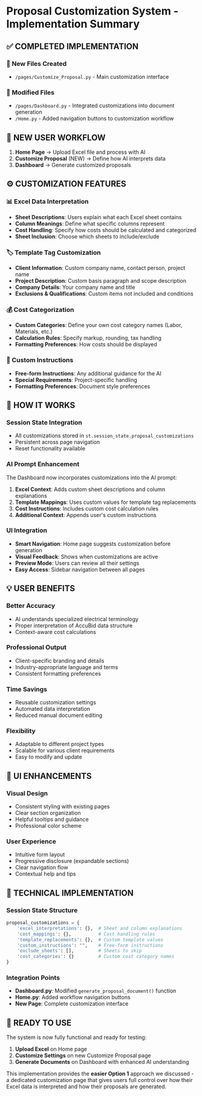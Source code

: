 # Proposal Customization System - Implementation Summary

## ✅ COMPLETED IMPLEMENTATION

### 📁 New Files Created
- `/pages/Customize_Proposal.py` - Main customization interface

### 🔧 Modified Files
- `/pages/Dashboard.py` - Integrated customizations into document generation
- `/Home.py` - Added navigation buttons to customization workflow

## 🎯 NEW USER WORKFLOW

1. **Home Page** → Upload Excel file and process with AI
2. **Customize Proposal** (NEW) → Define how AI interprets data
3. **Dashboard** → Generate customized proposals

## ⚙️ CUSTOMIZATION FEATURES

### 📊 Excel Data Interpretation
- **Sheet Descriptions**: Users explain what each Excel sheet contains
- **Column Meanings**: Define what specific columns represent  
- **Cost Handling**: Specify how costs should be calculated and categorized
- **Sheet Inclusion**: Choose which sheets to include/exclude

### 🏷️ Template Tag Customization
- **Client Information**: Custom company name, contact person, project name
- **Project Description**: Custom basis paragraph and scope description
- **Company Details**: Your company name and title
- **Exclusions & Qualifications**: Custom items not included and conditions

### 💰 Cost Categorization
- **Custom Categories**: Define your own cost category names (Labor, Materials, etc.)
- **Calculation Rules**: Specify markup, rounding, tax handling
- **Formatting Preferences**: How costs should be displayed

### 📝 Custom Instructions
- **Free-form Instructions**: Any additional guidance for the AI
- **Special Requirements**: Project-specific handling
- **Formatting Preferences**: Document style preferences

## 🔄 HOW IT WORKS

### Session State Integration
- All customizations stored in `st.session_state.proposal_customizations`
- Persistent across page navigation
- Reset functionality available

### AI Prompt Enhancement
The Dashboard now incorporates customizations into the AI prompt:

1. **Excel Context**: Adds custom sheet descriptions and column explanations
2. **Template Mappings**: Uses custom values for template tag replacements
3. **Cost Instructions**: Includes custom cost calculation rules
4. **Additional Context**: Appends user's custom instructions

### UI Integration
- **Smart Navigation**: Home page suggests customization before generation
- **Visual Feedback**: Shows when customizations are active
- **Preview Mode**: Users can review all their settings
- **Easy Access**: Sidebar navigation between all pages

## 💡 USER BENEFITS

### Better Accuracy
- AI understands specialized electrical terminology
- Proper interpretation of AccuBid data structure
- Context-aware cost calculations

### Professional Output
- Client-specific branding and details
- Industry-appropriate language and terms
- Consistent formatting preferences

### Time Savings
- Reusable customization settings
- Automated data interpretation
- Reduced manual document editing

### Flexibility
- Adaptable to different project types
- Scalable for various client requirements
- Easy to modify and update

## 🎨 UI ENHANCEMENTS

### Visual Design
- Consistent styling with existing pages
- Clear section organization
- Helpful tooltips and guidance
- Professional color scheme

### User Experience
- Intuitive form layout
- Progressive disclosure (expandable sections)
- Clear navigation flow
- Contextual help and tips

## 🔧 TECHNICAL IMPLEMENTATION

### Session State Structure
```python
proposal_customizations = {
    'excel_interpretations': {},  # Sheet and column explanations
    'cost_mappings': {},          # Cost handling rules
    'template_replacements': {},  # Custom template values
    'custom_instructions': "",    # Free-form instructions
    'exclude_sheets': [],         # Sheets to skip
    'cost_categories': {}         # Custom cost category names
}
```

### Integration Points
- **Dashboard.py**: Modified `generate_proposal_document()` function
- **Home.py**: Added workflow navigation buttons
- **New Page**: Complete customization interface

## 🚀 READY TO USE

The system is now fully functional and ready for testing:

1. **Upload Excel** on Home page
2. **Customize Settings** on new Customize Proposal page  
3. **Generate Documents** on Dashboard with enhanced AI understanding

This implementation provides the **easier Option 1** approach we discussed - a dedicated customization page that gives users full control over how their Excel data is interpreted and how their proposals are generated.
